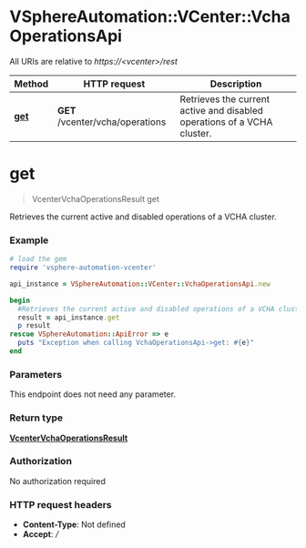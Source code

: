 # VSphereAutomation::VCenter::VchaOperationsApi

All URIs are relative to *https://&lt;vcenter&gt;/rest*

Method | HTTP request | Description
------------- | ------------- | -------------
[**get**](VchaOperationsApi.md#get) | **GET** /vcenter/vcha/operations | Retrieves the current active and disabled operations of a VCHA cluster.


# **get**
> VcenterVchaOperationsResult get

Retrieves the current active and disabled operations of a VCHA cluster.

### Example
```ruby
# load the gem
require 'vsphere-automation-vcenter'

api_instance = VSphereAutomation::VCenter::VchaOperationsApi.new

begin
  #Retrieves the current active and disabled operations of a VCHA cluster.
  result = api_instance.get
  p result
rescue VSphereAutomation::ApiError => e
  puts "Exception when calling VchaOperationsApi->get: #{e}"
end
```

### Parameters
This endpoint does not need any parameter.

### Return type

[**VcenterVchaOperationsResult**](VcenterVchaOperationsResult.md)

### Authorization

No authorization required

### HTTP request headers

 - **Content-Type**: Not defined
 - **Accept**: */*



